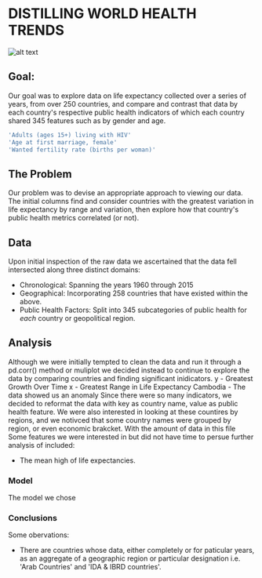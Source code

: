 # DISTILLING WORLD HEALTH TRENDS
![alt text](https://case.edu/medicine/globalhealth/sites/case.edu.cghd/files/styles/hero_one_column/public/2019-02/app-world-map.jpg?h=dabe408c&itok=xVpTbRrf)
## Goal:
Our goal was to explore data on life expectancy collected over a series of years, from over 250 countries, and compare and contrast that data by each country's respective public health indicators of which each country shared 345 features such as  by gender and age.
```bash
'Adults (ages 15+) living with HIV'
'Age at first marriage, female'
'Wanted fertility rate (births per woman)'
```
## The Problem
Our problem was to devise an appropriate approach to viewing our data. The initial columns find and consider countries with the greatest variation in life expectancy by range and variation, then explore how that country's public health metrics correlated (or not).
## Data
Upon initial inspection of the raw data we ascertained that the data fell intersected along three distinct domains:
* Chronological: Spanning the years 1960 through 2015
* Geographical: Incorporating 258 countries that have existed within the above.
* Public Health Factors: Split into 345 subcategories of public health for _each_ country or geopolitical region.
## Analysis
Although we were initially tempted to clean the data and run it through a pd.corr() method or muliplot we decided instead to continue to explore the data by comparing countries and finding significant inidicators.
y - Greatest Growth Over Time
x - Greatest Range in Life Expectancy
Cambodia - The data showed us an anomaly 
Since there were so many indicators, we decided to reformat the data with key as country name, value as public health feature.
We were also interested in looking at these countires by regions, and we notivced that some country names were grouped by region, or even economic brakcket.
With the amount of data in this file 
Some features we were interested in but did not have time to persue further analysis of included:
- The mean high of life expectancies.
### Model
The model we chose 
### Conclusions
Some obervations:
- There are countries whose data, either completely or for paticular years, as an aggregate of a geographic region or particular designation i.e. 'Arab Countries' and 'IDA & IBRD countries'.
